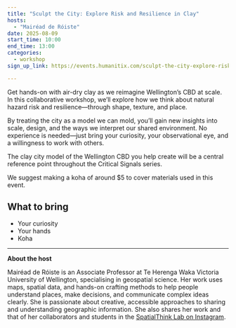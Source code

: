 ```yaml
---
title: "Sculpt the City: Explore Risk and Resilience in Clay"
hosts:
  - "Mairéad de Róiste"
date: 2025-08-09
start_time: 10:00
end_time: 13:00
categories:
  - workshop
sign_up_link: https://events.humanitix.com/sculpt-the-city-explore-risk-and-resilience-in-clay/tickets

---
```


Get hands-on with air-dry clay as we reimagine Wellington’s CBD at scale. In
this collaborative workshop, we’ll explore how we think about natural hazard
risk and resilience—through shape, texture, and place.

By treating the city as a model we can mold, you’ll gain new insights into
scale, design, and the ways we interpret our shared environment. No experience
is needed—just bring your curiosity, your observational eye, and a willingness
to work with others.

The clay city model of the Wellington CBD you help create will be a central
reference point throughout the Critical Signals series. 

We suggest making a koha of around $5 to cover materials used in this event. 


## What to bring

- Your curiosity
- Your hands
- Koha 

---
**About the host** 

Mairéad de Róiste is an Associate Professor at Te Herenga Waka Victoria University of Wellington, specialising in geospatial science. Her work uses maps, spatial data, and hands-on crafting methods to help people understand places, make decisions, and communicate complex ideas clearly. She is passionate about creative, accessible approaches to sharing and understanding geographic information. She also shares her work and that of her collaborators and students in the [SpatialThink Lab on Instagram](https://www.instagram.com/spatialthinklab/). 
